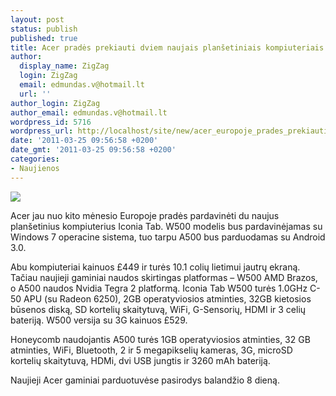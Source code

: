 ```yaml
---
layout: post
status: publish
published: true
title: Acer pradės prekiauti dviem naujais planšetiniais kompiuteriais
author:
  display_name: ZigZag
  login: ZigZag
  email: edmundas.v@hotmail.lt
  url: ''
author_login: ZigZag
author_email: edmundas.v@hotmail.lt
wordpress_id: 5716
wordpress_url: http://localhost/site/new/acer_europoje_prades_prekiauti_dviem_naujais_plansetiniais_kompiuteriais/
date: '2011-03-25 09:56:58 +0200'
date_gmt: '2011-03-25 09:56:58 +0200'
categories:
- Naujienos
---
```

<div class="imgright"><img src="http://technews.lt/upload/acericoniaw50003.jpg"  /></div>
<p>Acer jau nuo kito mėnesio Europoje pradės pardavinėti du naujus planšetinius kompiuterius Iconia Tab. W500 modelis bus pardavinėjamas su Windows 7 operacine sistema, tuo tarpu A500 bus parduodamas su Android 3.0. </p>
<p>Abu kompiuteriai kainuos £449 ir turės 10.1 colių lietimui jautrų ekraną. Tačiau naujieji gaminiai naudos skirtingas platformas – W500 AMD Brazos, o A500 naudos Nvidia Tegra 2 platformą. Iconia Tab W500 turės 1.0GHz C-50 APU (su Radeon 6250), 2GB operatyviosios atminties, 32GB kietosios būsenos diską, SD kortelių skaitytuvą, WiFi, G-Sensorių, HDMI ir 3 celių bateriją. W500 versija su 3G kainuos £529.</p>
<p>Honeycomb naudojantis A500 turės 1GB operatyviosios atminties, 32 GB atminties, WiFi, Bluetooth, 2 ir 5 megapikselių kameras, 3G, microSD kortelių skaitytuvą, HDMi, dvi USB jungtis ir 3260 mAh bateriją. </p>
<p>Naujieji Acer gaminiai parduotuvėse pasirodys balandžio 8 dieną.</p>
